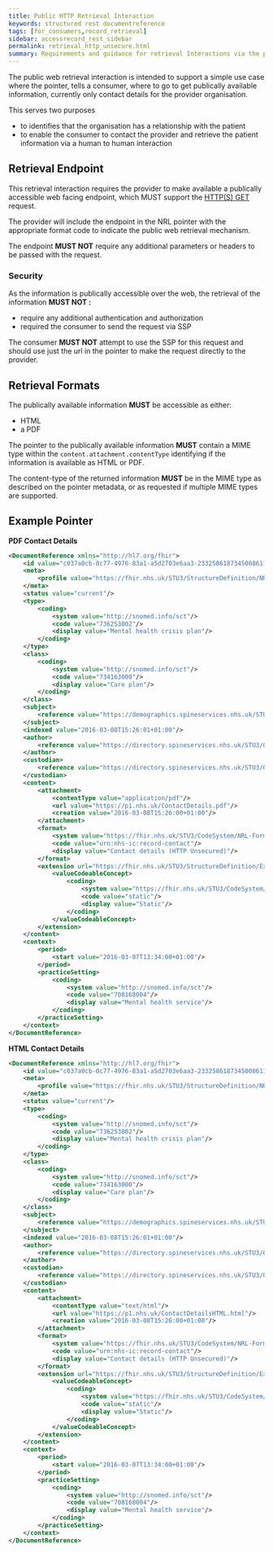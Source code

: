 ```yaml
---
title: Public HTTP Retrieval Interaction
keywords: structured rest documentreference
tags: [for_consumers,record_retrieval]
sidebar: accessrecord_rest_sidebar
permalink: retrieval_http_unsecure.html
summary: Requirements and guidance for retrieval Interactions via the public web.
---
```


The public web retrieval interaction is intended to support a simple use case where the pointer, tells a consumer, where to go to get publically available information, currently only contact details for the provider organisation.

This serves two purposes

- to identifies that the organisation has a relationship with the patient
- to enable the consumer to contact the provider and retrieve the patient information via a human to human interaction


## Retrieval Endpoint

This retrieval interaction requires the provider to make available a publically accessible web facing endpoint, which MUST support the [HTTP(S) GET](https://www.w3.org/Protocols/rfc2616/rfc2616-sec9.html#sec9.3) request.

The provider will include the endpoint in the NRL pointer with the appropriate format code to indicate the public web retrieval mechanism.

The endpoint **MUST NOT** require any additional parameters or headers to be passed with the request.


### Security

As the information is publically accessible over the web, the retrieval of the information **MUST NOT :**
- require any additional authentication and authorization
- required the consumer to send the request via SSP

The consumer **MUST NOT** attempt to use the SSP for this request and should use just the url in the pointer to make the request directly to the provider.


## Retrieval Formats

The publically available information **MUST** be accessible as either:

- HTML
- a PDF

The pointer to the publically available information **MUST** contain a MIME type within the `content.attachment.contentType` identifying if the information is available as HTML or PDF.

The content-type of the returned information **MUST** be in the MIME type as described on the pointer metadata, or as requested if multiple MIME types are supported.


## Example Pointer

**PDF Contact Details**

```xml
<DocumentReference xmlns="http://hl7.org/fhir">
    <id value="c037a0cb-0c77-4976-83a1-a5d2703e6aa3-23325861873450086113"/>
    <meta>
        <profile value="https://fhir.nhs.uk/STU3/StructureDefinition/NRL-DocumentReference-1"/>
    </meta>
    <status value="current"/>
    <type>
        <coding>
            <system value="http://snomed.info/sct"/>
            <code value="736253002"/>
            <display value="Mental health crisis plan"/>
        </coding>
    </type>
    <class>
        <coding>
            <system value="http://snomed.info/sct"/>
            <code value="734163000"/>
            <display value="Care plan"/>
        </coding>
    </class>
    <subject>
        <reference value="https://demographics.spineservices.nhs.uk/STU3/Patient/9876543210"/>
    </subject>
    <indexed value="2016-03-08T15:26:01+01:00"/>
    <author>
        <reference value="https://directory.spineservices.nhs.uk/STU3/Organization/RGD"/>
    </author>
    <custodian>
        <reference value="https://directory.spineservices.nhs.uk/STU3/Organization/RR8"/>
    </custodian>
    <content>
        <attachment>
            <contentType value="application/pdf"/>
            <url value="https://p1.nhs.uk/ContactDetails.pdf"/>
            <creation value="2016-03-08T15:26:00+01:00"/>
        </attachment>
        <format>
            <system value="https://fhir.nhs.uk/STU3/CodeSystem/NRL-FormatCode-1"/>
            <code value="urn:nhs-ic:record-contact"/>
            <display value="Contact details (HTTP Unsecured)"/>
        </format>
        <extension url="https://fhir.nhs.uk/STU3/StructureDefinition/Extension-NRL-ContentStability-1">
            <valueCodeableConcept>
                <coding>
                    <system value="https://fhir.nhs.uk/STU3/CodeSystem/NRL-ContentStability-1"/>
                    <code value="static"/>
                    <display value="Static"/>
                </coding>
            </valueCodeableConcept>
        </extension>
    </content>
    <context>
        <period>
            <start value="2016-03-07T13:34:00+01:00"/>
        </period>
        <practiceSetting>
            <coding>
                <system value="http://snomed.info/sct"/>
                <code value="708168004"/>
                <display value="Mental health service"/>
            </coding>
        </practiceSetting>
    </context>
</DocumentReference>
```



**HTML Contact Details**

```xml
<DocumentReference xmlns="http://hl7.org/fhir">
    <id value="c037a0cb-0c77-4976-83a1-a5d2703e6aa3-23325861873450086113"/>
    <meta>
        <profile value="https://fhir.nhs.uk/STU3/StructureDefinition/NRL-DocumentReference-1"/>
    </meta>
    <status value="current"/>
    <type>
        <coding>
            <system value="http://snomed.info/sct"/>
            <code value="736253002"/>
            <display value="Mental health crisis plan"/>
        </coding>
    </type>
    <class>
        <coding>
            <system value="http://snomed.info/sct"/>
            <code value="734163000"/>
            <display value="Care plan"/>
        </coding>
    </class>
    <subject>
        <reference value="https://demographics.spineservices.nhs.uk/STU3/Patient/9876543210"/>
    </subject>
    <indexed value="2016-03-08T15:26:01+01:00"/>
    <author>
        <reference value="https://directory.spineservices.nhs.uk/STU3/Organization/RGD"/>
    </author>
    <custodian>
        <reference value="https://directory.spineservices.nhs.uk/STU3/Organization/RR8"/>
    </custodian>
    <content>
        <attachment>
            <contentType value="text/html"/>
            <url value="https://p1.nhs.uk/ContactDetailsHTML.html"/>
            <creation value="2016-03-08T15:26:00+01:00"/>
        </attachment>
        <format>
            <system value="https://fhir.nhs.uk/STU3/CodeSystem/NRL-FormatCode-1"/>
            <code value="urn:nhs-ic:record-contact"/>
            <display value="Contact details (HTTP Unsecured)"/>
        </format>
        <extension url="https://fhir.nhs.uk/STU3/StructureDefinition/Extension-NRL-ContentStability-1">
            <valueCodeableConcept>
                <coding>
                    <system value="https://fhir.nhs.uk/STU3/CodeSystem/NRL-ContentStability-1"/>
                    <code value="static"/>
                    <display value="Static"/>
                </coding>
            </valueCodeableConcept>
        </extension>
    </content>
    <context>
        <period>
            <start value="2016-03-07T13:34:00+01:00"/>
        </period>
        <practiceSetting>
            <coding>
                <system value="http://snomed.info/sct"/>
                <code value="708168004"/>
                <display value="Mental health service"/>
            </coding>
        </practiceSetting>
    </context>
</DocumentReference>
```

